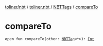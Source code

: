 [toliner/nbt](../../index.md) / [toliner.nbt](../index.md) / [NBTTags](index.md) / [compareTo](./compare-to.md)

# compareTo

`open fun compareTo(other: `[`NBTTag`](../-n-b-t-tag/index.md)`<*>): `[`Int`](https://kotlinlang.org/api/latest/jvm/stdlib/kotlin/-int/index.html)